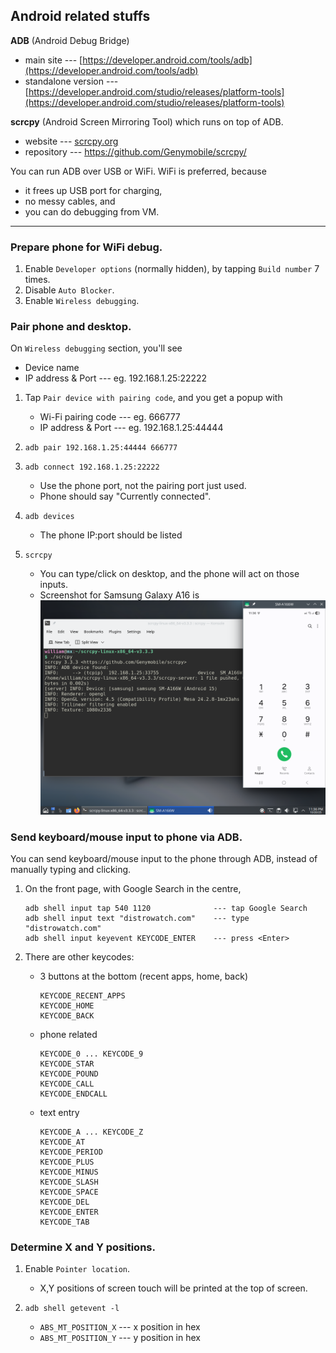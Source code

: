 ## Android related stuffs

**ADB** (Android Debug Bridge)
  - main site --- [https://developer.android.com/tools/adb](https://developer.android.com/tools/adb)
  - standalone version --- [https://developer.android.com/studio/releases/platform-tools](https://developer.android.com/studio/releases/platform-tools)

**scrcpy** (Android Screen Mirroring Tool) which runs on top of ADB.
  - website --- [scrcpy.org](scrcpy.org)
  - repository --- [https://github.com/Genymobile/scrcpy/ ](https://github.com/Genymobile/scrcpy/)

You can run ADB over USB or WiFi.  WiFi is preferred, because 
  - it frees up USB port for charging,
  - no messy cables, and
  - you can do debugging from VM.

---

### Prepare phone for WiFi debug.

1. Enable `Developer options` (normally hidden), by tapping `Build number` 7 times.
2. Disable `Auto Blocker`.
3. Enable `Wireless debugging`.

### Pair phone and desktop.

On `Wireless debugging` section, you'll see
  - Device name
  - IP address & Port --- eg. 192.168.1.25:22222

1. Tap `Pair device with pairing code`, and you get a popup with
   - Wi-Fi pairing code --- eg. 666777
   - IP address & Port --- eg. 192.168.1.25:44444

2. `adb pair 192.168.1.25:44444 666777`

3. `adb connect 192.168.1.25:22222`
   - Use the phone port, not the pairing port just used.
   - Phone should say "Currently connected".

4. `adb devices`
   - The phone IP:port should be listed

5. `scrcpy`
   - You can type/click on desktop, and the phone will act on those inputs.
   - Screenshot for Samsung Galaxy A16 is ![Samsung-Galaxy-A16.png](Samsung-Galaxy-A16.png)


### Send keyboard/mouse input to phone via ADB.

You can send keyboard/mouse input to the phone through ADB, instead of
manually typing and clicking.

1. On the front page, with Google Search in the centre,
   ```
   adb shell input tap 540 1120              --- tap Google Search
   adb shell input text "distrowatch.com"    --- type "distrowatch.com"
   adb shell input keyevent KEYCODE_ENTER    --- press <Enter>
   ```

3. There are other keycodes:
   - 3 buttons at the bottom (recent apps, home, back)
     ```
     KEYCODE_RECENT_APPS
     KEYCODE_HOME
     KEYCODE_BACK
     ```

   - phone related
     ```
     KEYCODE_0 ... KEYCODE_9
     KEYCODE_STAR
     KEYCODE_POUND
     KEYCODE_CALL
     KEYCODE_ENDCALL
     ```

   - text entry
     ```
     KEYCODE_A ... KEYCODE_Z
     KEYCODE_AT
     KEYCODE_PERIOD
     KEYCODE_PLUS
     KEYCODE_MINUS
     KEYCODE_SLASH
     KEYCODE_SPACE
     KEYCODE_DEL
     KEYCODE_ENTER
     KEYCODE_TAB
     ```

### Determine X and Y positions.

1. Enable `Pointer location`.
   - X,Y positions of screen touch will be printed at the top of screen.

2. `adb shell getevent -l`
   - `ABS_MT_POSITION_X` --- x position in hex
   - `ABS_MT_POSITION_Y` --- y position in hex

